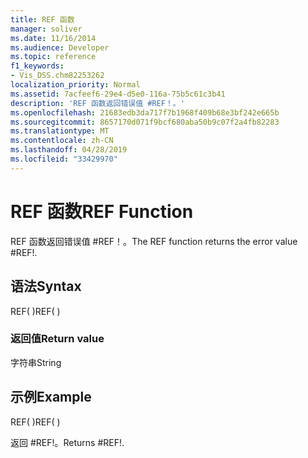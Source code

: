 ```yaml
---
title: REF 函数
manager: soliver
ms.date: 11/16/2014
ms.audience: Developer
ms.topic: reference
f1_keywords:
- Vis_DSS.chm82253262
localization_priority: Normal
ms.assetid: 7acfeef6-29e4-d5e0-116a-75b5c61c3b41
description: 'REF 函数返回错误值 #REF！。'
ms.openlocfilehash: 21683edb3da717f7b1968f409b68e3bf242e665b
ms.sourcegitcommit: 8657170d071f9bcf680aba50b9c07f2a4fb82283
ms.translationtype: MT
ms.contentlocale: zh-CN
ms.lasthandoff: 04/28/2019
ms.locfileid: "33429970"
---
```

# <a name="ref-function"></a><span data-ttu-id="443c8-103">REF 函数</span><span class="sxs-lookup"><span data-stu-id="443c8-103">REF Function</span></span>

<span data-ttu-id="443c8-104">REF 函数返回错误值 #REF！。</span><span class="sxs-lookup"><span data-stu-id="443c8-104">The REF function returns the error value #REF!.</span></span>
  
## <a name="syntax"></a><span data-ttu-id="443c8-105">语法</span><span class="sxs-lookup"><span data-stu-id="443c8-105">Syntax</span></span>

<span data-ttu-id="443c8-106">REF( )</span><span class="sxs-lookup"><span data-stu-id="443c8-106">REF( )</span></span>
  
### <a name="return-value"></a><span data-ttu-id="443c8-107">返回值</span><span class="sxs-lookup"><span data-stu-id="443c8-107">Return value</span></span>

<span data-ttu-id="443c8-108">字符串</span><span class="sxs-lookup"><span data-stu-id="443c8-108">String</span></span>
  
## <a name="example"></a><span data-ttu-id="443c8-109">示例</span><span class="sxs-lookup"><span data-stu-id="443c8-109">Example</span></span>

<span data-ttu-id="443c8-110">REF( )</span><span class="sxs-lookup"><span data-stu-id="443c8-110">REF( )</span></span> 
  
<span data-ttu-id="443c8-111">返回 #REF!。</span><span class="sxs-lookup"><span data-stu-id="443c8-111">Returns #REF!.</span></span> 
  

